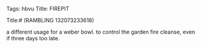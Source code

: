 Tags: hbvu
Title: FIREPIT
  
Title:# (RAMBLING 132073233618)  
  
a different usage for a weber bowl. to control the garden fire cleanse, even if three days too late. 